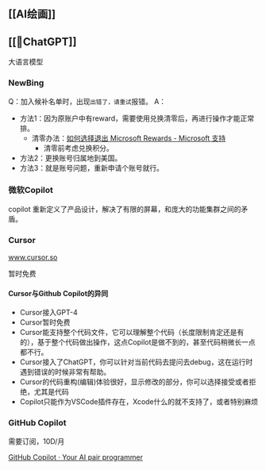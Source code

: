 ## [[AI绘画]]

## [[🤖ChatGPT]]

大语言模型

### NewBing

Q：加入候补名单时，出现`出错了，请重试`报错。
A：
- 方法1：因为原账户中有reward，需要使用兑换清零后，再进行操作才能正常排。
	- 清零办法：[如何选择退出 Microsoft Rewards - Microsoft 支持](https://support.microsoft.com/zh-cn/topic/%E5%A6%82%E4%BD%95%E9%80%89%E6%8B%A9%E9%80%80%E5%87%BA-microsoft-rewards-ff4eb882-ad54-aa47-1f84-dc9c45a0bd20)
		- 清零前考虑兑换积分。
- 方法2：更换账号归属地到美国。
- 方法3：就是账号问题，重新申请个账号就行。


### 微软Copilot
copilot 重新定义了产品设计，解决了有限的屏幕，和庞大的功能集群之间的矛盾。 

### Cursor
www.cursor.so

暂时免费

#### Cursor与Github Copilot的异同
- Cursor接入GPT-4
- Cursor暂时免费
- Cursor能支持整个代码文件，它可以理解整个代码（长度限制肯定还是有的），基于整个代码做出操作，这点Copilot是做不到的，甚至代码稍微长一点都不行。
- Cursor接入了ChatGPT，你可以针对当前代码去提问去debug，这在运行时遇到错误的时候非常有帮助。
- Cursor的代码重构(编辑)体验很好，显示修改的部分，你可以选择接受或者拒绝，尤其是代码
- Copilot只能作为VSCode插件存在，Xcode什么的就不支持了，或者特别麻烦


### GitHub Copilot
需要订阅，10D/月

[GitHub Copilot · Your AI pair programmer](https://github.com/features/copilot/)